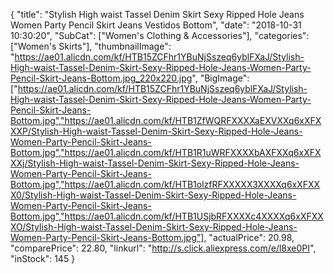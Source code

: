 {
	"title": "Stylish High waist Tassel Denim Skirt Sexy Ripped Hole Jeans Women Party Pencil Skirt Jeans Vestidos Bottom",
	"date": "2018-10-31 10:30:20",
	"SubCat": ["Women's Clothing & Accessories"],
	"categories": ["Women's Skirts"],
	"thumbnailImage": "https://ae01.alicdn.com/kf/HTB15ZCFhr1YBuNjSszeq6yblFXaJ/Stylish-High-waist-Tassel-Denim-Skirt-Sexy-Ripped-Hole-Jeans-Women-Party-Pencil-Skirt-Jeans-Bottom.jpg_220x220.jpg",
	"BigImage": ["https://ae01.alicdn.com/kf/HTB15ZCFhr1YBuNjSszeq6yblFXaJ/Stylish-High-waist-Tassel-Denim-Skirt-Sexy-Ripped-Hole-Jeans-Women-Party-Pencil-Skirt-Jeans-Bottom.jpg","https://ae01.alicdn.com/kf/HTB1ZfWQRFXXXXaEXVXXq6xXFXXXP/Stylish-High-waist-Tassel-Denim-Skirt-Sexy-Ripped-Hole-Jeans-Women-Party-Pencil-Skirt-Jeans-Bottom.jpg","https://ae01.alicdn.com/kf/HTB1R1uWRFXXXXbAXFXXq6xXFXXXj/Stylish-High-waist-Tassel-Denim-Skirt-Sexy-Ripped-Hole-Jeans-Women-Party-Pencil-Skirt-Jeans-Bottom.jpg","https://ae01.alicdn.com/kf/HTB1olzfRFXXXXX3XXXXq6xXFXXX0/Stylish-High-waist-Tassel-Denim-Skirt-Sexy-Ripped-Hole-Jeans-Women-Party-Pencil-Skirt-Jeans-Bottom.jpg","https://ae01.alicdn.com/kf/HTB1USjbRFXXXXc4XXXXq6xXFXXXO/Stylish-High-waist-Tassel-Denim-Skirt-Sexy-Ripped-Hole-Jeans-Women-Party-Pencil-Skirt-Jeans-Bottom.jpg"],
	"actualPrice": 20.98,
	"comparePrice": 22.80,
	"linkurl": "http://s.click.aliexpress.com/e/l8xe0PI",
	"inStock": 145
}
